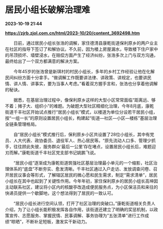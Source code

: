 # 居民小组长破解治理难

**2023-10-19 21:44**

**https://zjrb.zjol.com.cn/html/2023-10/20/content_3692498.htm**

　　日前，通过居民小组长张浩的调解，家住德清县康乾街道保利原乡的两户业主在社区的指导下签订了和解协议。不久前，因为楼上房屋漏水，导致楼下住户家中的吊顶损坏、墙壁浸水，在赔偿方面产生了经济纠纷，张浩多次上门与双方沟通，最终给出了一个双方都满意的解决方案。

　　今年45岁的张浩曾是新琪村的村民小组长，多年的乡村工作经验让他在化解民间纠纷方面十分拿手。“做调解工作既要讲法律、讲政策、讲规定，也要讲民情、讲人情、讲事实，要为当事人考虑。”看着双方握手言和，张浩也分享着他调解的秘诀。

　　据悉，在基层治理过程中，像保利原乡这样的大型小区常常面临“距离远、够不着；摊子大、组织小”的难题。为破题大型社区精细化治理，今年8月底，康乾街道千丰社区开始试点推行“居民小组长”模式，以楼道为单位分设若干居民小组，按“一组一长”的原则设置居民小组长，构建起“街道—社区—小区—楼栋”基层治理全链条管理格局。

　　自“居民小组长”模式推行后，保利原乡小区共设置了28位小组长，其中有党员、人大代表、政协委员、退役军人、热心居民等。“原先流动人口多、管理少抓手，往往顾此失彼，服务群众‘最后一公里’存在堵点，设置居民小组长后，难题迎刃而解。”康乾街道千丰社区党支部书记姚鹏飞说。

　　“居民小组”逐渐成为康乾街道筑强社区基层治理最小单元的一个缩影，社区治理体系的“底盘”不断夯实、愈发清晰。千丰社区通过入户走访、发放调查问卷、召开居民议事会等形式，了解辖区居民的微心愿和民生需求，制定“需求清单”，居民小组长在其中也起到了关键性作用。今年年初，家住保利原乡的居民小组长高坤囡主动联系社区，建议将小区内的核酸亭改造成便民服务点，为小区保洁员和来往的快递员提供一个歇脚地，这个想法得到了居民的一致认可。

　　“居民小组长进行空间认领，打开了社区治理的突破口。”康乾街道相关负责人介绍，为了让小组长能积极发挥各自作用，该街道还建立了明确的奖惩机制，以政策宣传、志愿服务、掌握民情、民事调解、事务协理为“五张清单”进行工作成绩“晾晒”，不断补足短板，激发实干新动力。